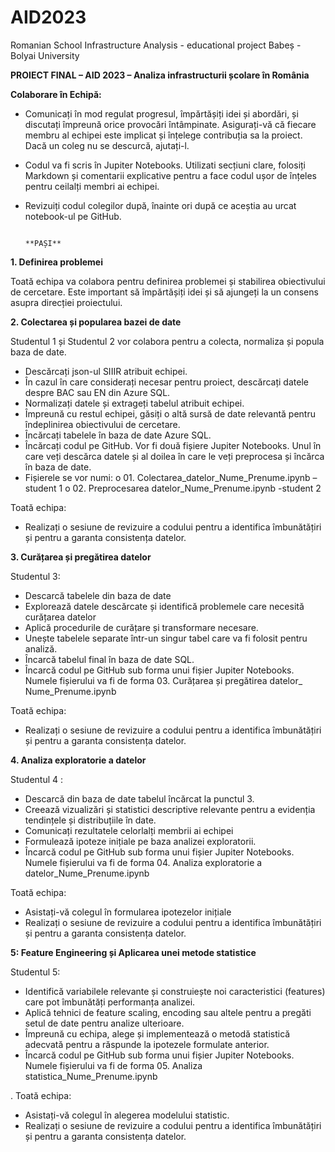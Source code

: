 # AID2023
Romanian School Infrastructure Analysis - educational project Babeș - Bolyai University


**PROIECT FINAL – AID 2023 – Analiza infrastructurii școlare în România**



**Colaborare în Echipă:** 

-	Comunicați în mod regulat progresul, împărtășiți idei și abordări, și discutați împreună orice provocări întâmpinate. Asigurați-vă că fiecare membru al echipei este implicat și înțelege contribuția sa la proiect. Dacă un coleg nu se descurcă, ajutați-l.
-	Codul va fi scris în Jupiter Notebooks. Utilizati secțiuni clare, folosiți Markdown și comentarii explicative pentru a face codul ușor de înțeles pentru ceilalți membri ai echipei.
-	Revizuiți codul colegilor după, înainte ori după ce aceștia au urcat notebook-ul pe GitHub.



                                                                                  **PAȘI**



**1.	Definirea problemei**

Toată echipa va colabora pentru definirea problemei și stabilirea obiectivului de cercetare. Este important să împărtășiți idei și să ajungeți la un consens asupra direcției proiectului.

**2.	 Colectarea și popularea bazei de date**

Studentul 1 și Studentul 2 vor colabora pentru a colecta, normaliza și popula baza de date.

-	Descărcați json-ul SIIIR atribuit echipei.
-	În cazul în care considerați necesar pentru proiect, descărcați datele despre BAC sau EN din Azure SQL.
-	Normalizați datele și extrageți tabelul atribuit echipei.
-	Împreună cu restul echipei, găsiți o altă sursă de date relevantă pentru îndeplinirea obiectivului de cercetare.
-	Încărcați tabelele în baza de date Azure SQL.
-	Încărcați codul pe GitHub. Vor fi două fișiere Jupiter Notebooks. Unul în care veți descărca datele și al doilea în care le veți preprocesa și încărca în baza de date. 
-	Fișierele se vor numi: 
o	01. Colectarea_datelor_Nume_Prenume.ipynb – student 1
o	02. Preprocesarea datelor_Nume_Prenume.ipynb -student 2

Toată echipa: 

-	Realizați o sesiune de revizuire a codului pentru a identifica îmbunătățiri și pentru a garanta consistența datelor.


**3. Curățarea și pregătirea datelor**

Studentul 3:

-	Descarcă tabelele din baza de date
-	Explorează datele descărcate și identifică problemele care necesită curățarea datelor
-	Aplică procedurile de curățare și transformare necesare.
-	Unește tabelele separate într-un singur tabel care va fi folosit pentru analiză.
-	Încarcă tabelul final în baza de date SQL.
-	Încarcă codul pe GitHub sub forma unui fișier Jupiter Notebooks. Numele fișierului va fi de forma 03. Curățarea și pregătirea datelor_ Nume_Prenume.ipynb

Toată echipa: 

- Realizați o sesiune de revizuire a codului pentru a identifica îmbunătățiri și pentru a garanta consistența datelor.


**4. Analiza exploratorie a datelor**

Studentul 4 :

-	Descarcă din baza de date tabelul încărcat la punctul 3.
-	Creează vizualizări și statistici descriptive relevante pentru a evidenția tendințele și distribuțiile în date.
-	Comunicați rezultatele celorlalți membrii ai echipei
-	Formulează ipoteze inițiale pe baza analizei exploratorii.
-	Încarcă codul pe GitHub sub forma unui fișier Jupiter Notebooks. Numele fișierului va fi de forma 04. Analiza exploratorie a datelor_Nume_Prenume.ipynb

Toată echipa:
-	Asistați-vă colegul în formularea ipotezelor inițiale
-	Realizați o sesiune de revizuire a codului pentru a identifica îmbunătățiri și pentru a garanta consistența datelor.

**5: Feature Engineering și Aplicarea unei metode statistice**

Studentul 5:


-	Identifică variabilele relevante și construiește noi caracteristici (features) care pot îmbunătăți performanța analizei.
-	Aplică tehnici de feature scaling, encoding sau altele pentru a pregăti setul de date pentru analize ulterioare.
-	Împreună cu echipa, alege și implementează o metodă statistică adecvată pentru a răspunde la ipotezele formulate anterior.
-	Încarcă codul pe GitHub sub forma unui fișier Jupiter Notebooks. Numele fișierului va fi de forma 05. Analiza statistica_Nume_Prenume.ipynb


. Toată echipa:
-	Asistați-vă colegul în alegerea modelului statistic.
-	Realizați o sesiune de revizuire a codului pentru a identifica îmbunătățiri și pentru a garanta consistența datelor.









